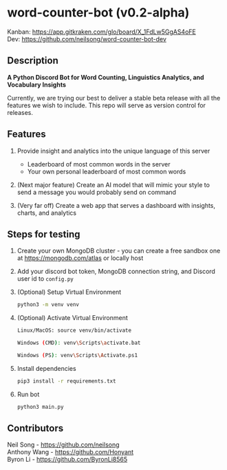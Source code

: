 # word-counter-bot (v0.2-alpha)

Kanban: https://app.gitkraken.com/glo/board/X_1FdLw5GgAS4oFE  
Dev: https://github.com/neilsong/word-counter-bot-dev
## Description

**A Python Discord Bot for Word Counting, Linguistics Analytics, and Vocabulary Insights**

Currently, we are trying our best to deliver a stable beta release with all the features we wish to include. This repo will serve as version control for releases.

## Features

  1. Provide insight and analytics into the unique language of this server
        - Leaderboard of most common words in the server
        - Your own personal leaderboard of most common words

  2. (Next major feature) Create an AI model that will mimic your style to send a message you would probably send on command

  3. (Very far off) Create a web app that serves a dashboard with insights, charts, and analytics 

## Steps for testing

  1. Create your own MongoDB cluster - you can create a free sandbox one at https://mongodb.com/atlas or locally host

  2. Add your discord bot token, MongoDB connection string, and Discord user id to `config.py`

  3. (Optional) Setup Virtual Environment  
     
     ```sh
     python3 -m venv venv
     ```
     
  4. (Optional) Activate Virtual Environment
  
     ```sh
     Linux/MacOS: source venv/bin/activate
     ```  
     ```sh
     Windows (CMD): venv\Scripts\activate.bat
     ```  
     ```sh
     Windows (PS): venv\Scripts\Activate.ps1
     ```
                
  5. Install dependencies  
  
     ```sh
     pip3 install -r requirements.txt
     ```

  6. Run bot  
  
     ```sh
     python3 main.py
     ```
   
## Contributors
Neil Song - https://github.com/neilsong  
Anthony Wang - https://github.com/Honyant  
Byron Li - https://github.com/ByronLi8565
